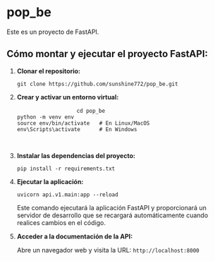 <body>
    <h1>pop_be</h1>
    <p>Este es un proyecto de FastAPI.</p>
    <h2>Cómo montar y ejecutar el proyecto FastAPI:</h2>
    <ol>
        <li><strong>Clonar el repositorio:</strong>
            <pre><code>git clone https://github.com/sunshine772/pop_be.git</code></pre>
        </li>
        <li><strong>Crear y activar un entorno virtual:</strong>
            <pre>
                <code>cd pop_be<br>python -m venv env<br>source env/bin/activate   # En Linux/MacOS<br>env\Scripts\activate      # En Windows
                </code>
            </pre>
        </li>
        <li><strong>Instalar las dependencias del proyecto:</strong>
            <pre><code>pip install -r requirements.txt</code></pre>
        </li>
        <li><strong>Ejecutar la aplicación:</strong>
            <pre><code>uvicorn api.v1.main:app --reload</code></pre>
            <p>Este comando ejecutará la aplicación FastAPI y proporcionará un servidor de desarrollo que se recargará automáticamente cuando realices cambios en el código.</p>
        </li>
        <li><strong>Acceder a la documentación de la API:</strong>
            <p>Abre un navegador web y visita la URL: <code>http://localhost:8000</code></p>
        </li>
    </ol>
</body>
